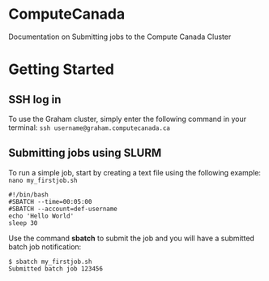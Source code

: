 # ComputeCanada
Documentation on Submitting jobs to the Compute Canada Cluster

# Getting Started

## SSH log in
To use the Graham cluster, simply enter the following command in your terminal:
`ssh username@graham.computecanada.ca`

## Submitting jobs using SLURM
To run a simple job, start by creating a text file using the following example: `nano my_firstjob.sh`
```
#!/bin/bash
#SBATCH --time=00:05:00 
#SBATCH --account=def-username
echo 'Hello World'
sleep 30
```
Use the command **sbatch** to submit the job and you will have a submitted batch job notification:
```
$ sbatch my_firstjob.sh
Submitted batch job 123456
```
